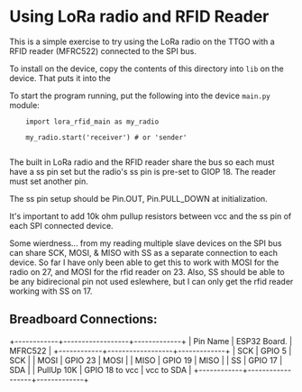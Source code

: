 # Using LoRa radio and RFID Reader

This is a simple exercise to try using the LoRa radio on the TTGO with a RFID reader (MFRC522)
connected to the SPI bus.

To install on the device, copy the contents of this directory into `lib` on the device. That puts it into
the

To start the program running, put the following into the device `main.py` module:

```
    import lora_rfid_main as my_radio

    my_radio.start('receiver') # or 'sender'
    
```

The built in LoRa radio and the RFID reader share the bus so each must have a ss pin set but the
radio's ss pin is pre-set to GIOP 18. The reader must set another pin.

The ss pin setup should be Pin.OUT, Pin.PULL_DOWN at initialization.

It's important to add 10k ohm pullup resistors between vcc and the ss pin of each SPI connected device.

Some wierdness... from my reading multiple slave devices on the SPI bus can share 
SCK, MOSI, & MISO with SS as a separate connection to each device. So far I have only
been able to get this to work with MOSI for the radio on 27, and MOSI for the rfid reader
on 23. Also, SS should be able to be any bidirecional pin not used eslewhere, but I 
can only get the rfid reader working with SS on 17.

## Breadboard Connections:

+------------+------------------+-------------+
| Pin Name   | ESP32 Board.     | MFRC522     |
+------------+------------------+-------------+
| SCK        | GPIO 5           | SCK         |
| MOSI       | GPIO 23          | MOSI        |
| MISO       | GPIO 19          | MISO        |
| SS         | GPIO 17          | SDA         |
| PullUp 10K | GPIO 18 to vcc   | vcc to SDA  |
+------------+------------------+-------------+


